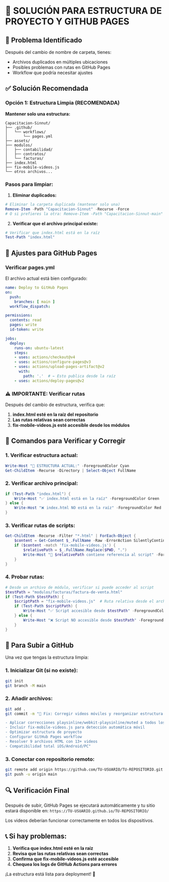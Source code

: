 # 🔧 SOLUCIÓN PARA ESTRUCTURA DE PROYECTO Y GITHUB PAGES

## 🚨 Problema Identificado

Después del cambio de nombre de carpeta, tienes:
- Archivos duplicados en múltiples ubicaciones
- Posibles problemas con rutas en GitHub Pages
- Workflow que podría necesitar ajustes

## ✅ Solución Recomendada

### Opción 1: Estructura Limpia (RECOMENDADA)

**Mantener solo una estructura:**

```
Capacitacion-Sinnut/
├── .github/
│   └── workflows/
│       └── pages.yml
├── assets/
├── modulos/
│   ├── contabilidad/
│   ├── contratos/
│   └── facturas/
├── index.html
├── fix-mobile-videos.js
└── otros archivos...
```

### Pasos para limpiar:

1. **Eliminar duplicados:**
```powershell
# Eliminar la carpeta duplicada (mantener solo una)
Remove-Item -Path "Capacitacion-Sinnut" -Recurse -Force
# O si prefieres la otra: Remove-Item -Path "Capacitacion-Sinnut-main" -Recurse -Force
```

2. **Verificar que el archivo principal existe:**
```powershell
# Verificar que index.html está en la raíz
Test-Path "index.html"
```

## 🔧 Ajustes para GitHub Pages

### Verificar pages.yml

El archivo actual está bien configurado:

```yaml
name: Deploy to GitHub Pages
on:
  push:
    branches: [ main ]
  workflow_dispatch:

permissions:
  contents: read
  pages: write
  id-token: write

jobs:
  deploy:
    runs-on: ubuntu-latest
    steps:
    - uses: actions/checkout@v4
    - uses: actions/configure-pages@v3
    - uses: actions/upload-pages-artifact@v2
      with:
        path: '.'  # ← Esto publica desde la raíz
    - uses: actions/deploy-pages@v2
```

### ⚠️ IMPORTANTE: Verificar rutas

Después del cambio de estructura, verifica que:

1. **index.html esté en la raíz del repositorio**
2. **Las rutas relativas sean correctas**
3. **fix-mobile-videos.js esté accesible desde los módulos**

## 🎯 Comandos para Verificar y Corregir

### 1. Verificar estructura actual:
```powershell
Write-Host "📁 ESTRUCTURA ACTUAL:" -ForegroundColor Cyan
Get-ChildItem -Recurse -Directory | Select-Object FullName
```

### 2. Verificar archivo principal:
```powershell
if (Test-Path "index.html") {
    Write-Host "✅ index.html está en la raíz" -ForegroundColor Green
} else {
    Write-Host "❌ index.html NO está en la raíz" -ForegroundColor Red
}
```

### 3. Verificar rutas de scripts:
```powershell
Get-ChildItem -Recurse -Filter "*.html" | ForEach-Object {
    $content = Get-Content $_.FullName -Raw -ErrorAction SilentlyContinue
    if ($content -match 'fix-mobile-videos.js') {
        $relativePath = $_.FullName.Replace($PWD, ".")
        Write-Host "📄 $relativePath contiene referencia al script" -ForegroundColor Yellow
    }
}
```

### 4. Probar rutas:
```powershell
# Desde un archivo de módulo, verificar si puede acceder al script
$testPath = "modulos/facturas/factura-de-venta.html"
if (Test-Path $testPath) {
    $scriptPath = "fix-mobile-videos.js"  # Ruta relativa desde el archivo
    if (Test-Path $scriptPath) {
        Write-Host "✅ Script accesible desde $testPath" -ForegroundColor Green
    } else {
        Write-Host "❌ Script NO accesible desde $testPath" -ForegroundColor Red
    }
}
```

## 🚀 Para Subir a GitHub

Una vez que tengas la estructura limpia:

### 1. Inicializar Git (si no existe):
```bash
git init
git branch -M main
```

### 2. Añadir archivos:
```bash
git add .
git commit -m "🎥 Fix: Corregir videos móviles y reorganizar estructura

- Aplicar correcciones playsinline/webkit-playsinline/muted a todos los videos
- Incluir fix-mobile-videos.js para detección automática móvil
- Optimizar estructura de proyecto
- Configurar GitHub Pages workflow
- Resolver 9 archivos HTML con 13+ videos
- Compatibilidad total iOS/Android/PC"
```

### 3. Conectar con repositorio remoto:
```bash
git remote add origin https://github.com/TU-USUARIO/TU-REPOSITORIO.git
git push -u origin main
```

## 🔍 Verificación Final

Después de subir, GitHub Pages se ejecutará automáticamente y tu sitio estará disponible en:
`https://TU-USUARIO.github.io/TU-REPOSITORIO/`

Los videos deberían funcionar correctamente en todos los dispositivos.

## 📞 Si hay problemas:

1. **Verifica que index.html esté en la raíz**
2. **Revisa que las rutas relativas sean correctas**  
3. **Confirma que fix-mobile-videos.js esté accesible**
4. **Chequea los logs de GitHub Actions para errores**

¡La estructura está lista para deployment! 🚀
